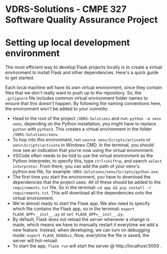 # VDRS-Solutions - CMPE 327 Software Quality Assurance Project

# Setting up local development environment
The most efficient way to develop Flask projects locally is to create a virtual environment to install Flask and other dependencies. Here's a quick guide to get started.

Each local machine will have its own virtual environment, since they contain files that we don't really want to push up to the repository. So, the `.gitignore` file includes common virtual environment folder names to ensure that this doesn't happen. By following the naming conventions here, the environment won't be added to your commits:
- Head to the root of the project `/VDRS-Solutions` and run: `python -m venv venv`, depending on the Python installation, you might have to replace `python` with `python3`. This creates a virtual environment in the folder `/VDRS-Solutions/venv`.
-  To hop into this environment, run `source venv/Scripts/activate` or `venv\Scripts\activate` in Windows CMD. In the terminal, you should now see an indication that you're now using the virtual environment.
- VSCode often needs to be told to use the virtual environment as the Python interpreter, to specify this, type `ctrl+shift+p`, and search `select interpreter`. From there, you can add the path of your venv's python.exe file, for example: `VDRS-Solutions/venv/Scripts/python.exe`.
- The first time you start the environment, you have to download the dependencies that the project uses. All of these should be added to the `requirements.txt` file. So in the terminal: `cd app && pip install -r requirements.txt`. This will download all the dependencies onto the virtual environment.
- We're almost ready to start the Flask app. We also need to specify which file contains the Flask app, so in the terminal: `export FLASK_APP=__init__.py` or `set FLASK_APP=__init__.py`.
- By default, Flask does not reload the server whenever a change is made, which means we have to manually restart it everytime we add a new feature. Instead, when developing, we can turn on debugging mode: `export FLASK_DEBUG=1`. Now, everytime the file is saved, the server will hot-reload.
- To start the app, `flask run` will start the server @ http://localhost:5000 . 